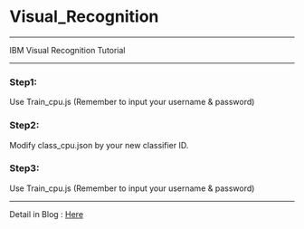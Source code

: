 # Visual_Recognition
---
IBM Visual Recognition Tutorial

---

### Step1:
Use Train_cpu.js (Remember to input your username & password)
### Step2:
Modify class_cpu.json by your new classifier ID.
### Step3:
Use Train_cpu.js (Remember to input your username & password)

---
Detail in Blog : [Here](http://czech0923.pixnet.net/blog/post/78353069-watson-%E2%80%93-visual-recognition)
